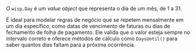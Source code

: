 O `wisp.Day` é um *value object* que representa o dia de um mês, de 1 a 31.

É ideal para modelar regras de negócio que se repetem mensalmente em um dia específico, como datas de vencimento de faturas ou dias de fechamento de folha de pagamento. Ele valida que o valor esteja sempre no intervalo correto e oferece métodos de cálculo como `DaysUntil()` para saber quantos dias faltam para a próxima ocorrência.

